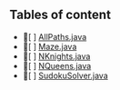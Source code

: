 ## Tables of content
- 📄[ ] [AllPaths.java](./AllPaths.java)
- 📄[ ] [Maze.java](./Maze.java)
- 📄[ ] [NKnights.java](./NKnights.java)
- 📄[ ] [NQueens.java](./NQueens.java)
- 📄[ ] [SudokuSolver.java](./SudokuSolver.java)
